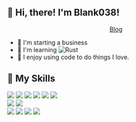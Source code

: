 ## 👋 Hi, there! I'm Blank038!

<p align="center">
    <a href="https://i.blank038.com">Blog</a>
</p>

- 🏢 I'm starting a business
- 🌱 I'm learning ![Rust](https://img.shields.io/badge/Rust-000000.svg?logo=rust&logoColor=white&style=for-the-badge)
- 🎈 I enjoy using code to do things I love.
  
## 🎨 My Skills
<div>
    <img src="https://img.shields.io/badge/Java-ED8B00.svg?logo=java&logoColor=white&style=for-the-badge" />
    <img src="https://img.shields.io/badge/Python-14354C.svg?logo=python&logoColor=white&style=for-the-badge" />
    <img src="https://img.shields.io/badge/Kotlin-0095D5.svg?logo=kotlin&logoColor=white&style=for-the-badge" />
    <img src="https://img.shields.io/badge/C%23-239120.svg?logo=csharp&logoColor=white&style=for-the-badge" />
    <img src="https://img.shields.io/badge/C++-00599C.svg?logo=c%2B%2B&logoColor=white&style=for-the-badge" />
    <img src="https://img.shields.io/badge/Rust-000000.svg?logo=rust&logoColor=white&style=for-the-badge" />
</div>

<div>
    <img src="https://img.shields.io/badge/JavaScript-323330.svg?logo=javascript&logoColor=F7DF1E&style=for-the-badge" />
    <img src="https://img.shields.io/badge/TypeScript-007ACC.svg?logo=typescript&logoColor=white&style=for-the-badge" />
</div>

<div>
    <img src="https://img.shields.io/badge/Svelte-FF3E00.svg?logo=svelte&logoColor=white&style=for-the-badge" />
    <img src="https://img.shields.io/badge/React-20232a.svg?logo=react&logoColor=61DAFB&style=for-the-badge" />
    <img src="https://img.shields.io/badge/Vue.js-35495e.svg?logo=vue.js&logoColor=4FC08D&style=for-the-badge" />
    <img src="https://img.shields.io/badge/Bootstrap-563D7C.svg?logo=bootstrap&logoColor=white&style=for-the-badge" />
</div>